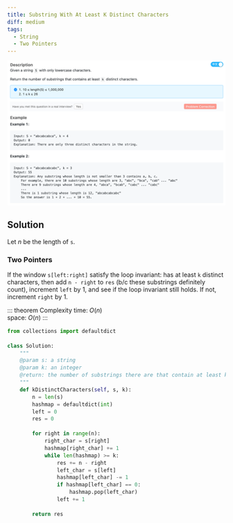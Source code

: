 ```yaml
---
title: Substring With At Least K Distinct Characters
diff: medium
tags:
  - String
  - Two Pointers
---
```


<img class="medium-zoom" src="/algo/substring-with-at-least-k-distinct-characters.png" alt="https://www.lintcode.com/problem/substring-with-at-least-k-distinct-characters">

## Solution

Let $n$ be the length of `s`.

### Two Pointers

If the window `s[left:right]` satisfy the loop invariant: has at least `k` distinct characters, then add `n - right` to `res` (b/c these substrings definitely count), increment `left` by $1$, and see if the loop invariant still holds. If not, increment `right` by 1.

::: theorem Complexity
time: $O(n)$  
space: $O(n)$
:::

```py
from collections import defaultdict

class Solution:
    """
    @param s: a string
    @param k: an integer
    @return: the number of substrings there are that contain at least k distinct characters
    """
    def kDistinctCharacters(self, s, k):
        n = len(s)
        hashmap = defaultdict(int)
        left = 0
        res = 0

        for right in range(n):
            right_char = s[right]
            hashmap[right_char] += 1
            while len(hashmap) >= k:
                res += n - right
                left_char = s[left]
                hashmap[left_char] -= 1
                if hashmap[left_char] == 0:
                    hashmap.pop(left_char)
                left += 1

        return res
```
